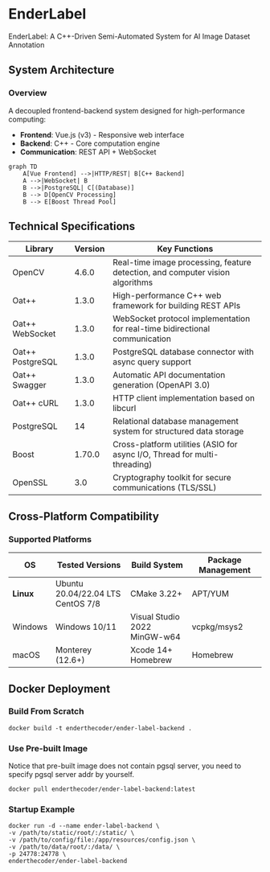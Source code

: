 # EnderLabel

EnderLabel: A C++-Driven Semi-Automated System for AI Image Dataset Annotation

## System Architecture

### Overview

A decoupled frontend-backend system designed for high-performance computing:

- **Frontend**: Vue.js (v3) - Responsive web interface
- **Backend**: C++ - Core computation engine
- **Communication**: REST API + WebSocket

```mermaid
graph TD
    A[Vue Frontend] -->|HTTP/REST| B[C++ Backend]
    A -->|WebSocket| B
    B -->|PostgreSQL| C[(Database)]
    B --> D[OpenCV Processing]
    B --> E[Boost Thread Pool]
```

## Technical Specifications

| Library          | Version | Key Functions                                                                 |
|------------------|---------|-------------------------------------------------------------------------------|
| OpenCV           | 4.6.0   | Real-time image processing, feature detection, and computer vision algorithms |
| Oat++            | 1.3.0   | High-performance C++ web framework for building REST APIs                     |
| Oat++ WebSocket  | 1.3.0   | WebSocket protocol implementation for real-time bidirectional communication   |
| Oat++ PostgreSQL | 1.3.0   | PostgreSQL database connector with async query support                        |
| Oat++ Swagger    | 1.3.0   | Automatic API documentation generation (OpenAPI 3.0)                          |
| Oat++ cURL       | 1.3.0   | HTTP client implementation based on libcurl                                   |
| PostgreSQL       | 14      | Relational database management system for structured data storage             |
| Boost            | 1.70.0  | Cross-platform utilities (ASIO for async I/O, Thread for multi-threading)     |
| OpenSSL          | 3.0     | Cryptography toolkit for secure communications (TLS/SSL)                      |

## Cross-Platform Compatibility

### Supported Platforms

| OS        | Tested Versions                      | Build System                    | Package Management |
|-----------|--------------------------------------|---------------------------------|--------------------|
| **Linux** | Ubuntu 20.04/22.04 LTS<br>CentOS 7/8 | CMake 3.22+                     | APT/YUM            |
| Windows   | Windows 10/11                        | Visual Studio 2022<br>MinGW-w64 | vcpkg/msys2        |
| macOS     | Monterey (12.6+)                     | Xcode 14+<br>Homebrew           | Homebrew           |

## Docker Deployment

### Build From Scratch

```shell
docker build -t enderthecoder/ender-label-backend .
```

### Use Pre-built Image

Notice that pre-built image does not contain pgsql server, you need to specify pgsql server addr by yourself.

```shell
docker pull enderthecoder/ender-label-backend:latest
```

### Startup Example

```shell
docker run -d --name ender-label-backend \
-v /path/to/static/root/:/static/ \
-v /path/to/config/file:/app/resources/config.json \
-v /path/to/data/root/:/data/ \
-p 24778:24778 \
enderthecoder/ender-label-backend
```